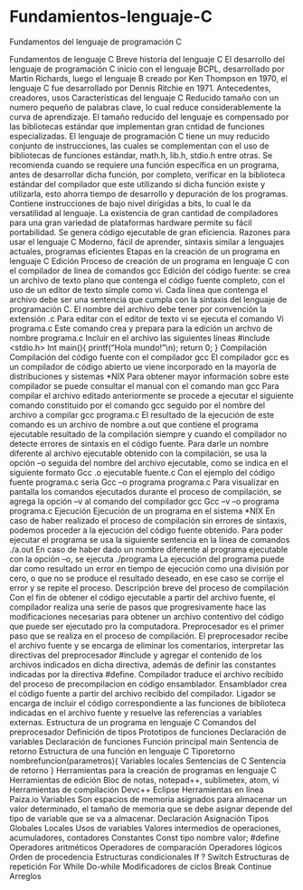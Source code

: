 # Fundamientos-lenguaje-C
Fundamentos del lenguaje de programación C

Fundamentos de lenguaje C
Breve historia del lenguaje C
El desarrollo del lenguaje de programación C inicio con el lenguaje BCPL, desarrollado por Martin Richards, luego el lenguaje B creado por Ken Thompson en 1970, el lenguaje C fue desarrollado por Dennis Ritchie en 1971.
Antecedentes, creadores, usos
Características del lenguaje C
Reducido tamaño con un numero pequeño de palabras clave, lo cual reduce considerablemente la curva de aprendizaje.
El tamaño reducido del lenguaje es compensado por las bibliotecas estándar que implementan gran cntidad de funciones especializadas.
El lenguaje de programación C tiene un muy reducido conjunto de instrucciones, las cuales se complementan con el uso de bibliotecas de funciones estándar, math.h, lib.h, stdio.h entre otras.
Se recomienda cuando se requiere una función específica en un programa, antes de desarrollar dicha función, por completo, verificar en la biblioteca estándar del compilador que este utilizando si dicha función existe y utilizarla, esto ahorra tiempo de desarrollo y depuración de los programas.
Contiene instrucciones de bajo nivel dirigidas a bits, lo cual le da versatilidad al lenguaje.
La existencia de gran cantidad de compiladores para una gran variedad de plataformas hardware permite su fácil portabilidad.
Se genera código ejecutable de gran eficiencia.
Razones para usar el lenguaje C
Moderno, fácil de aprender, sintaxis similar a lenguajes actuales, programas eficientes
Etapas en la creación de un programa en lenguaje C
Edición
Proceso de creación de un programa en lenguaje C con el compilador de línea de comandos gcc
Edición del código fuente: se crea un archivo de texto plano que contenga el código fuente completo, con el uso de un editor de texto simple como vi.
Cada línea que contenga el archivo debe ser una sentencia que cumpla con la sintaxis del lenguaje de programación C.
El nombre del archivo debe tener por convención la extensión .c
Para editar con el editor de texto vi se ejecuta el comando
Vi programa.c
Este comando crea y prepara para la edición un archvo de nombre programa.c
Incluir en el archivo las siguientes líneas
#include <stdio.h>
Int main(){
    printf(“Hola mundo!”\n);
    return 0;
}
Compilación
Compilación del código fuente con el compilador gcc
El compilador gcc es un compilador de código abierto ue viene incorporado en la mayoría de distribuciones y sistemas *NIX
Para obtener mayor información sobre este compilador se puede consultar el manual con el comando
man gcc
Para compilar el archivo editado anteriormente se procede a ejecutar el siguiente comando constituido por el comando gcc seguido por el nombre del archivo a compilar
gcc programa.c
El resultado de la ejecución de este comando es un archivo de nombre a.out que contiene el programa ejecutable resultado de la compilación siempre y cuando el compilador no detecte errores de sintaxis en el código fuente.
Para darle un nombre diferente al archivo ejecutable obtenido con la compilación, se usa la opción –o seguida del nombre del archivo ejecutable, como se indica en el siguiente formato
Gcc .o ejecutable fuente.c
Con el ejemplo del código fuente programa.c seria
Gcc –o programa programa.c
Para visualizar en pantalla los comandos ejecutados durante el proceso de compilación, se agrega la opción –v al comando del compilador gcc
Gcc –v –o programa programa.c 
Ejecución
Ejecución de un programa en el sistema *NIX
En caso de haber realizado el proceso de compilación sin errores de sintaxis, podemos proceder a la ejecución del código fuente obtenido.
Para poder ejecutar el programa se usa la siguiente sentencia en la línea de comandos
./a.out
En caso de haber dado un nombre diferente al programa ejecutable con la  opción –o, se ejecuta
./programa
La ejecución del programa puede dar como resultado un error en tiempo de ejecución como una división por cero, o que no se produce el resultado deseado, en ese caso se corrije el error y se repite el proceso.
Descripción breve del proceso de compilación
Con el fin de obtener el código ejecutable a partir del archivo fuente, el compilador realiza una serie de pasos que progresivamente hace las modificaciones necesarias para obtener un archivo contentivo del código que puede ser ejecutado pro la computadora.
Preprocesador es el primer paso que se realiza en el proceso de compilación. El preprocesador recibe el archivo fuente y se encarga de eliminar los comentarios, interpretar las directivas del preprocesador #include y agregar el contenido de los archivos indicados en dicha directiva, además de definir las constantes indicadas por la directiva #define.
Compilador traduce el archivo recibido del proceso de precompilacion en código ensamblador.
Ensamblador crea el código fuente a partir del archivo recibido del compilador.
Ligador se encarga de incluir el código correspondiente a las funciones de biblioteca indicadas en el archivo fuente y resuelve las referencias a variables externas.
Estructura de un programa en lenguaje C
Comandos del preprocesador
Definición de tipos
Prototipos de funciones
Declaración de variables
Declaración de funciones
Función principal main
Sentencia de retorno
Estructura de una función en lenguaje C
Tiporetorno nombrefuncion(parametros){
Variables locales
Sentencias de C
Sentencia de retorno
}
Herramientas para la creación de programas en lenguaje C
Herramientas de edición
Bloc de notas, notepad++, sublimetex, atom, vi
Herramientas de compilación
Devc++
Eclipse
Herramientas en línea
Paiza.io
Variables
Son espacios de memoria asignados para almacenar un valor determinado, el tamaño de memoria que se debe asignar depende del tipo de variable que se va a almacenar.
Declaración
Asignación
Tipos
Globales
Locales
Usos de variables
Valores intermedios de operaciones, acumuladores, contadores
Constantes
Const tipo nombre valor;
#define
Operadores aritméticos
Operadores de comparación
Operadores lógicos
Orden de procedencia
Estructuras condicionales
If
?
Switch
Estructuras de repetición
For
While
Do-while
Modificadores de ciclos
Break
Continue
Arreglos

